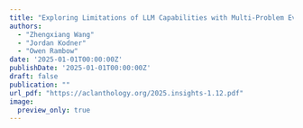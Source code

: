 ```yaml
---
title: "Exploring Limitations of LLM Capabilities with Multi-Problem Evaluation"
authors:
  - "Zhengxiang Wang"
  - "Jordan Kodner"
  - "Owen Rambow"
date: '2025-01-01T00:00:00Z'
publishDate: '2025-01-01T00:00:00Z'
draft: false
publication: ""
url_pdf: "https://aclanthology.org/2025.insights-1.12.pdf"
image:
  preview_only: true
---
```

